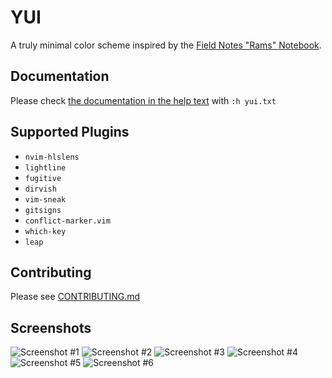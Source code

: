 # YUI

A truly minimal color scheme inspired by the [Field Notes "Rams" Notebook](https://fieldnotesbrand.com/products/rams).

## Documentation

Please check [the documentation in the help text](./doc/yui.txt) with `:h yui.txt`

## Supported Plugins

- `nvim-hlslens`
- `lightline`
- `fugitive`
- `dirvish`
- `vim-sneak`
- `gitsigns`
- `conflict-marker.vim`
- `which-key`
- `leap`

## Contributing

Please see [CONTRIBUTING.md](./CONTRIBUTING.md)

## Screenshots

![Screenshot #1](screenshots/yui1.png)
![Screenshot #2](screenshots/yui2.png)
![Screenshot #3](screenshots/yui3.png)
![Screenshot #4](screenshots/yui4.png)
![Screenshot #5](screenshots/yui5.png)
![Screenshot #6](screenshots/yui6.png)
